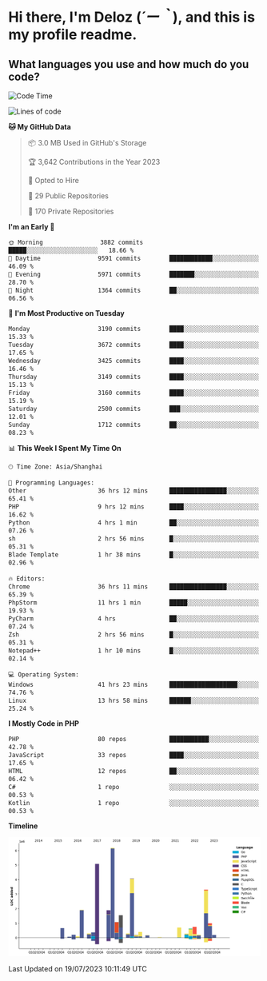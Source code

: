 # **Hi there, I'm Deloz (*´ー｀*), and this is my profile readme.**

## **What languages you use and how much do you code?**

<!--START_SECTION:waka-->
![Code Time](http://img.shields.io/badge/Code%20Time-1%2C945%20hrs%2048%20mins-blue)

![Lines of code](https://img.shields.io/badge/From%20Hello%20World%20I%27ve%20Written-31.4%20million%20lines%20of%20code-blue)

**🐱 My GitHub Data** 

> 📦 3.0 MB Used in GitHub's Storage 
 > 
> 🏆 3,642 Contributions in the Year 2023
 > 
> 💼 Opted to Hire
 > 
> 📜 29 Public Repositories 
 > 
> 🔑 170 Private Repositories 
 > 
**I'm an Early 🐤** 

```text
🌞 Morning                3882 commits        █████░░░░░░░░░░░░░░░░░░░░   18.66 % 
🌆 Daytime                9591 commits        ████████████░░░░░░░░░░░░░   46.09 % 
🌃 Evening                5971 commits        ███████░░░░░░░░░░░░░░░░░░   28.70 % 
🌙 Night                  1364 commits        ██░░░░░░░░░░░░░░░░░░░░░░░   06.56 % 
```
📅 **I'm Most Productive on Tuesday** 

```text
Monday                   3190 commits        ████░░░░░░░░░░░░░░░░░░░░░   15.33 % 
Tuesday                  3672 commits        ████░░░░░░░░░░░░░░░░░░░░░   17.65 % 
Wednesday                3425 commits        ████░░░░░░░░░░░░░░░░░░░░░   16.46 % 
Thursday                 3149 commits        ████░░░░░░░░░░░░░░░░░░░░░   15.13 % 
Friday                   3160 commits        ████░░░░░░░░░░░░░░░░░░░░░   15.19 % 
Saturday                 2500 commits        ███░░░░░░░░░░░░░░░░░░░░░░   12.01 % 
Sunday                   1712 commits        ██░░░░░░░░░░░░░░░░░░░░░░░   08.23 % 
```


📊 **This Week I Spent My Time On** 

```text
🕑︎ Time Zone: Asia/Shanghai

💬 Programming Languages: 
Other                    36 hrs 12 mins      ████████████████░░░░░░░░░   65.41 % 
PHP                      9 hrs 12 mins       ████░░░░░░░░░░░░░░░░░░░░░   16.62 % 
Python                   4 hrs 1 min         ██░░░░░░░░░░░░░░░░░░░░░░░   07.26 % 
sh                       2 hrs 56 mins       █░░░░░░░░░░░░░░░░░░░░░░░░   05.31 % 
Blade Template           1 hr 38 mins        █░░░░░░░░░░░░░░░░░░░░░░░░   02.96 % 

🔥 Editors: 
Chrome                   36 hrs 11 mins      ████████████████░░░░░░░░░   65.39 % 
PhpStorm                 11 hrs 1 min        █████░░░░░░░░░░░░░░░░░░░░   19.93 % 
PyCharm                  4 hrs               ██░░░░░░░░░░░░░░░░░░░░░░░   07.24 % 
Zsh                      2 hrs 56 mins       █░░░░░░░░░░░░░░░░░░░░░░░░   05.31 % 
Notepad++                1 hr 10 mins        █░░░░░░░░░░░░░░░░░░░░░░░░   02.14 % 

💻 Operating System: 
Windows                  41 hrs 23 mins      ███████████████████░░░░░░   74.76 % 
Linux                    13 hrs 58 mins      ██████░░░░░░░░░░░░░░░░░░░   25.24 % 
```

**I Mostly Code in PHP** 

```text
PHP                      80 repos            ███████████░░░░░░░░░░░░░░   42.78 % 
JavaScript               33 repos            ████░░░░░░░░░░░░░░░░░░░░░   17.65 % 
HTML                     12 repos            ██░░░░░░░░░░░░░░░░░░░░░░░   06.42 % 
C#                       1 repo              ░░░░░░░░░░░░░░░░░░░░░░░░░   00.53 % 
Kotlin                   1 repo              ░░░░░░░░░░░░░░░░░░░░░░░░░   00.53 % 
```



**Timeline**

![Lines of Code chart](https://raw.githubusercontent.com/deloz/deloz/main/assets/bar_graph.png)


 Last Updated on 19/07/2023 10:11:49 UTC
<!--END_SECTION:waka-->
